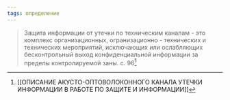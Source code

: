 ```yaml
---
tags: определение
---
```

>Защита информации от утечки по техническим каналам - это комплекс организационных, огранизационно - технических и технических мероприятий, исключающих или ослабляющих бесконтрольный выход конфиденциальной информации за пределы контролируемой заны.
>c. 96[^5]

[^5]:[[ОПИСАНИЕ АКУСТО-ОПТОВОЛОКОННОГО КАНАЛА УТЕЧКИ ИНФОРМАЦИИ В РАБОТЕ ПО ЗАЩИТЕ И ИНФОРМАЦИИ]]
